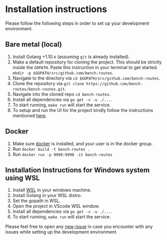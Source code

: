 # Installation instructions 

Please follow the following steps in order to set up your development
environment.

## Bare metal (local)

1. Install Golang +1.10.x (assuming `git` is already installed).
2. Make a default repository for cloning the project. This should be strictly inside the `GOPATH`. Paste this instruction in your terminal to get started.
`mkdir -p $GOPATH/src/github.com/bench-routes`.
3. Navigate to the directory via `cd $GOPATH/src/github.com/bench-routes`.
4. Clone the repository via `git clone https://github.com/bench-routes/bench-routes.git`.
5. Navigate into the cloned repo `cd bench-routes`.
6. Install all dependencies via `go get -v -u ./...`.
7. To start running, `make run` will start the service.
8. To setup and run the UI for the project kindly follow the instructions mentioned [here](https://github.com/bench-routes/dashboard#readme).

## Docker

1. Make sure [docker](https://www.docker.com/) is installed, and your user is in the docker group.
2. Run `docker build -t bench-routes .`
3. Run `docker run -p 9990:9990 -it bench-routes`

## Installation Instructions for Windows system using WSL

1. Install [WSL](https://docs.microsoft.com/en-us/windows/wsl/install-win10) in your windows machine.
2. Install Golang in your WSL distro.
3. Set the gopath in WSL.
4. Open the project in VScode WSL window.
5. Install all dependencies via `go get -v -u ./...`.
6. To start running, `make run` will start the service.

Please feel free to open any [new-issue](https://github.com/bench-routes/bench-routes/issues/new/choose) in case you encounter with any issues while setting up the development environment.

